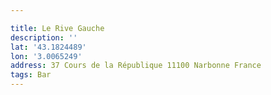 ```yaml
---

title: Le Rive Gauche
description: ''
lat: '43.1824489'
lon: '3.0065249'
address: 37 Cours de la République 11100 Narbonne France
tags: Bar
---
```

